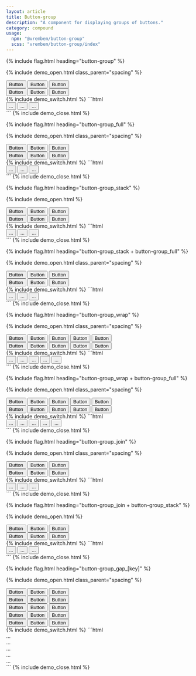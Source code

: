 ```yaml
---
layout: article
title: Button-group
description: "A component for displaying groups of buttons."
category: compound
usage:
  npm: "@vrembem/button-group"
  scss: "vrembem/button-group/index"
---
```


{% include flag.html heading="button-group" %}

{% include demo_open.html class_parent="spacing" %}
<div>
  <div class="button-group">
    <button class="button button_color_primary">Button</button>
    <button class="button button_color_primary">Button</button>
    <button class="button button_color_primary">Button</button>
  </div>
</div>
<div>
  <div class="button-group">
    <button class="button button_outline">Button</button>
    <button class="button button_outline">Button</button>
    <button class="button button_outline">Button</button>
  </div>
</div>
{% include demo_switch.html %}
```html
<div class="button-group">
  <button class="button button_color_primary">...</button>
  <button class="button button_color_primary">...</button>
  <button class="button button_color_primary">...</button>
</div>
```
{% include demo_close.html %}

{% include flag.html heading="button-group_full" %}

{% include demo_open.html class_parent="spacing" %}
<div>
  <div class="button-group button-group_full">
    <button class="button button_color_primary">Button</button>
    <button class="button button_color_primary">Button</button>
    <button class="button button_color_primary">Button</button>
  </div>
</div>
<div>
  <div class="button-group button-group_full">
    <button class="button button_outline">Button</button>
    <button class="button button_outline">Button</button>
    <button class="button button_outline">Button</button>
  </div>
</div>
{% include demo_switch.html %}
```html
<div class="button-group button-group_full">
  <button class="button button_color_primary">...</button>
  <button class="button button_color_primary">...</button>
  <button class="button button_color_primary">...</button>
</div>
```
{% include demo_close.html %}

{% include flag.html heading="button-group_stack" %}

{% include demo_open.html %}
<div class="grid grid_auto">
  <div class="grid__item">
    <div class="button-group button-group_stack">
      <button class="button button_color_primary">Button</button>
      <button class="button button_color_primary">Button</button>
      <button class="button button_color_primary">Button</button>
    </div>
  </div>
  <div class="grid__item">
    <div class="button-group button-group_stack">
      <button class="button button_outline">Button</button>
      <button class="button button_outline">Button</button>
      <button class="button button_outline">Button</button>
    </div>
  </div>
</div>
{% include demo_switch.html %}
```html
<div class="button-group button-group_stack">
  <button class="button button_color_primary">...</button>
  <button class="button button_color_primary">...</button>
  <button class="button button_color_primary">...</button>
</div>
```
{% include demo_close.html %}

{% include flag.html heading="button-group_stack + button-group_full" %}

{% include demo_open.html class_parent="spacing" %}
<div>
  <div class="button-group button-group_stack button-group_full">
    <button class="button button_color_primary">Button</button>
    <button class="button button_color_primary">Button</button>
    <button class="button button_color_primary">Button</button>
  </div>
</div>
<div>
  <div class="button-group button-group_stack button-group_full">
    <button class="button button_outline">Button</button>
    <button class="button button_outline">Button</button>
    <button class="button button_outline">Button</button>
  </div>
</div>
{% include demo_switch.html %}
```html
<div class="button-group button-group_stack button-group_full">
  <button class="button button_color_primary">...</button>
  <button class="button button_color_primary">...</button>
  <button class="button button_color_primary">...</button>
</div>
```
{% include demo_close.html %}

{% include flag.html heading="button-group_wrap" %}

{% include demo_open.html class_parent="spacing" %}
<div>
  <div class="button-group button-group_wrap">
    <button class="button button_color_primary">Button</button>
    <button class="button button_color_primary">Button</button>
    <button class="button button_color_primary">Button</button>
    <button class="button button_color_primary">Button</button>
    <button class="button button_color_primary">Button</button>
  </div>
</div>
<div>
  <div class="button-group button-group_wrap">
    <button class="button button_outline">Button</button>
    <button class="button button_outline">Button</button>
    <button class="button button_outline">Button</button>
    <button class="button button_outline">Button</button>
    <button class="button button_outline">Button</button>
  </div>
</div>
{% include demo_switch.html %}
```html
<div class="button-group button-group_wrap">
  <button class="button button_color_primary">...</button>
  <button class="button button_color_primary">...</button>
  <button class="button button_color_primary">...</button>
  <button class="button button_color_primary">...</button>
  <button class="button button_color_primary">...</button>
</div>
```
{% include demo_close.html %}

{% include flag.html heading="button-group_wrap + button-group_full" %}

{% include demo_open.html class_parent="spacing" %}
<div>
  <div class="button-group button-group_wrap button-group_full">
    <button class="button button_color_primary">Button</button>
    <button class="button button_color_primary">Button</button>
    <button class="button button_color_primary">Button</button>
    <button class="button button_color_primary">Button</button>
    <button class="button button_color_primary">Button</button>
  </div>
</div>
<div>
  <div class="button-group button-group_wrap button-group_full">
    <button class="button button_outline">Button</button>
    <button class="button button_outline">Button</button>
    <button class="button button_outline">Button</button>
    <button class="button button_outline">Button</button>
    <button class="button button_outline">Button</button>
  </div>
</div>
{% include demo_switch.html %}
```html
<div class="button-group button-group_wrap button-group_full">
  <button class="button button_color_primary">...</button>
  <button class="button button_color_primary">...</button>
  <button class="button button_color_primary">...</button>
  <button class="button button_color_primary">...</button>
  <button class="button button_color_primary">...</button>
</div>
```
{% include demo_close.html %}

{% include flag.html heading="button-group_join" %}

{% include demo_open.html class_parent="spacing" %}
<div>
  <div class="button-group button-group_join">
    <button class="button button_color_primary">Button</button>
    <button class="button button_color_primary">Button</button>
    <button class="button button_color_primary">Button</button>
  </div>
</div>
<div>
  <div class="button-group button-group_join">
    <button class="button button_outline">Button</button>
    <button class="button button_outline">Button</button>
    <button class="button button_outline">Button</button>
  </div>
</div>
{% include demo_switch.html %}
```html
<div class="button-group button-group_join">
  <button class="button button_color_primary">...</button>
  <button class="button button_color_primary">...</button>
  <button class="button button_color_primary">...</button>
</div>
```
{% include demo_close.html %}

{% include flag.html heading="button-group_join + button-group_stack" %}

{% include demo_open.html %}
<div class="grid grid_auto">
  <div class="grid__item">
    <div class="button-group button-group_join button-group_stack">
      <button class="button button_color_primary">Button</button>
      <button class="button button_color_primary">Button</button>
      <button class="button button_color_primary">Button</button>
    </div>
  </div>
  <div class="grid__item">
    <div class="button-group button-group_join button-group_stack">
      <button class="button button_outline">Button</button>
      <button class="button button_outline">Button</button>
      <button class="button button_outline">Button</button>
    </div>
  </div>
</div>
{% include demo_switch.html %}
```html
<div class="button-group button-group_join button-group_stack">
  <button class="button button_color_primary">...</button>
  <button class="button button_color_primary">...</button>
  <button class="button button_color_primary">...</button>
</div>
```
{% include demo_close.html %}

{% include flag.html heading="button-group_gap_[key]" %}

{% include demo_open.html class_parent="spacing" %}
<div>
  <div class="button-group button-group_gap_xs">
    <button class="button button_color_primary">Button</button>
    <button class="button button_color_primary">Button</button>
    <button class="button button_color_primary">Button</button>
  </div>
</div>
<div>
  <div class="button-group button-group_gap_sm">
    <button class="button button_outline">Button</button>
    <button class="button button_outline">Button</button>
    <button class="button button_outline">Button</button>
  </div>
</div>
<div>
  <div class="button-group button-group_gap_md">
    <button class="button button_outline">Button</button>
    <button class="button button_outline">Button</button>
    <button class="button button_outline">Button</button>
  </div>
</div>
<div>
  <div class="button-group button-group_gap_lg">
    <button class="button button_outline">Button</button>
    <button class="button button_outline">Button</button>
    <button class="button button_outline">Button</button>
  </div>
</div>
<div>
  <div class="button-group button-group_gap_xl">
    <button class="button button_outline">Button</button>
    <button class="button button_outline">Button</button>
    <button class="button button_outline">Button</button>
  </div>
</div>
{% include demo_switch.html %}
```html
<div class="button-group button-group_gap_xs">...</div>
<div class="button-group button-group_gap_sm">...</div>
<div class="button-group button-group_gap_md">...</div>
<div class="button-group button-group_gap_lg">...</div>
<div class="button-group button-group_gap_xl">...</div>
```
{% include demo_close.html %}
